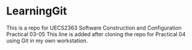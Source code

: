 # LearningGit
This is a repo for UECS2363 Software Construction and Configuration Practical 03-05
This line is added after cloning the repo for Practical 04 using Git in my own workstation.